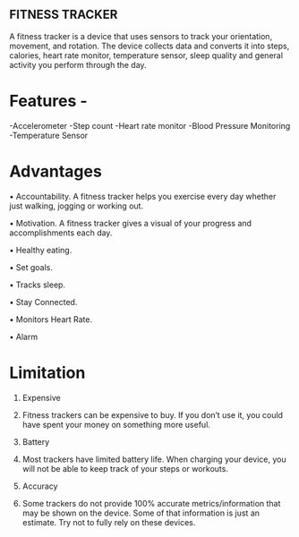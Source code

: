 ##  FITNESS TRACKER


A fitness tracker is a device that uses sensors to track your orientation, movement, and rotation. The device collects data and converts it into steps, calories, heart rate monitor, temperature sensor, sleep quality and general activity you perform through the day.







# Features -

-Accelerometer
-Step count
-Heart rate monitor
-Blood Pressure Monitoring
-Temperature Sensor


# Advantages 


•	Accountability. A fitness tracker helps you exercise every day whether just walking, jogging or working out.

•	Motivation. A fitness tracker gives a visual of your progress and accomplishments each day.

•	Healthy eating.

•	Set goals.

•	Tracks sleep.

•	Stay Connected.

•	Monitors Heart Rate.

•   Alarm


# Limitation 

1) Expensive

2) Fitness trackers can be expensive to buy. If you don’t use it, you could have spent your money on something more useful.

3) Battery

4) Most trackers have limited battery life. When charging your device, you will not be able to keep track of your steps or workouts.

5) Accuracy

6) Some trackers do not provide 100% accurate metrics/information that may be shown on the device. Some of that information is just an estimate. Try not to fully rely on these devices.

